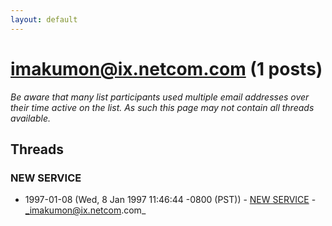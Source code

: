 ```yaml
---
layout: default
---
```


# imakumon@ix.netcom.com (1 posts)

_Be aware that many list participants used multiple email addresses over their time active on the list. As such this page may not contain all threads available._

## Threads

### NEW SERVICE
+ 1997-01-08 (Wed, 8 Jan 1997 11:46:44 -0800 (PST)) - [NEW SERVICE](/archive/1997/01/a9f0f9b80b0a7a5da6738c695c436a5c45730c89d8f790234061ba2c36e8f5b0) - _imakumon@ix.netcom.com_

